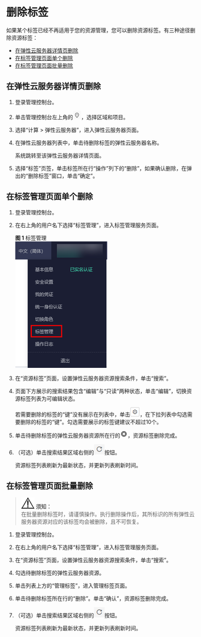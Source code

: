 # 删除标签<a name="ZH-CN_TOPIC_0183019671"></a>

如果某个标签已经不再适用于您的资源管理，您可以删除资源标签。有三种途径删除资源标签：

-   [在弹性云服务器详情页删除](#section8763326153815)
-   [在标签管理页面单个删除](#section167319315388)
-   [在标签管理页面批量删除](#section13142241209)

## 在弹性云服务器详情页删除<a name="section8763326153815"></a>

1.  登录管理控制台。
2.  单击管理控制台左上角的![](figures/icon-region.png)，选择区域和项目。
3.  选择“计算 \> 弹性云服务器”，进入弹性云服务器页面。
4.  在弹性云服务器列表中，单击待删除标签的弹性云服务器名称。

    系统跳转至该弹性云服务器详情页面。

5.  选择“标签”页签，单击标签所在行“操作”列下的“删除”，如果确认删除，在弹出的“删除标签”窗口，单击“确定”。

## 在标签管理页面单个删除<a name="section167319315388"></a>

1.  登录管理控制台。
2.  在右上角的用户名下选择“标签管理”，进入标签管理服务页面。

    **图 1**  标签管理<a name="fig82631233122510"></a>  
    ![](figures/标签管理.png "标签管理")

3.  在“资源标签”页面，设置弹性云服务器资源搜索条件，单击“搜索”。
4.  页面下方展示的搜索结果包含“编辑”与“只读”两种状态，单击“编辑”，切换资源标签列表为可编辑状态。

    若需要删除的标签的“键”没有展示在列表中，单击![](figures/设置按钮.png)，在下拉列表中勾选需要删除的标签的“键”。勾选需要展示的标签键建议不超过10个。

5.  单击待删除标签的弹性云服务器资源所在行的![](figures/标签删除按钮_圆圈叉.png)，资源标签删除完成。
6.  （可选）单击搜索结果区域右侧的![](figures/刷新.png)按钮。

    资源标签列表刷新为最新状态，并更新列表刷新时间。


## 在标签管理页面批量删除<a name="section13142241209"></a>

>![](public_sys-resources/icon-notice.gif) **须知：**   
>在批量删除标签时，请谨慎操作。执行删除操作后，其所标识的所有弹性云服务器资源对应的该标签均会被删除，且不可恢复。  

1.  登录管理控制台。
2.  在右上角的用户名下选择“标签管理”，进入标签管理服务页面。
3.  在“资源标签”页面，设置弹性云服务器资源搜索条件，单击“搜索”。
4.  勾选待删除标签的弹性云服务器资源。
5.  单击列表上方的“管理标签”，进入管理标签页面。
6.  单击待删除标签所在行的“删除”。单击“确认”，资源标签删除完成。
7.  （可选）单击搜索结果区域右侧的![](figures/刷新.png)按钮。

    资源标签列表刷新为最新状态，并更新列表刷新时间。


